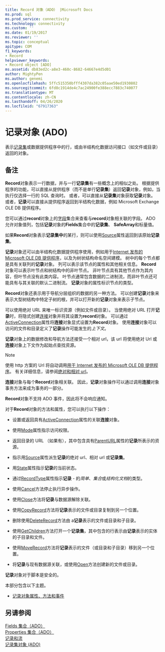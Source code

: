 ```yaml
---
title: Record 对象（ADO） |Microsoft Docs
ms.prod: sql
ms.prod_service: connectivity
ms.technology: connectivity
ms.custom: ''
ms.date: 01/19/2017
ms.reviewer: ''
ms.topic: conceptual
apitype: COM
f1_keywords:
- Record
helpviewer_keywords:
- Record object [ADO]
ms.assetid: db83ed2c-a8e3-460c-8682-64667e4d5d01
author: MightyPen
ms.author: genemi
ms.openlocfilehash: 5ffc515350bfff4307da382c05aae50ed1930802
ms.sourcegitcommit: 6fd8c1914de4c7ac24900fe388ecc7883c740077
ms.translationtype: MT
ms.contentlocale: zh-CN
ms.lasthandoff: 04/26/2020
ms.locfileid: "67917363"
---
```

# <a name="record-object-ado"></a>记录对象 (ADO)
表示[记录集](../../../ado/reference/ado-api/recordset-object-ado.md)或数据提供程序中的行，或由半结构化数据访问接口（如文件或目录）返回的对象。  
  
## <a name="remarks"></a>备注  
 **Record**对象表示一行数据，并与一行**记录集**有一些概念上的相似之处。 根据提供程序的功能，可以直接从提供程序（而不是单行**记录集**）返回**记录**对象，例如，当执行仅选择一行的 SQL 查询时。 或者，可以直接从**记录集**对象获取**记录**对象。 或者，**记录**可以直接从提供程序返回到半结构化数据，例如 Microsoft Exchange OLE DB 提供程序。  
  
 您可以通过**record**对象上的[字段](../../../ado/reference/ado-api/fields-collection-ado.md)集合来查看与**record**对象相关联的字段。 ADO 允许对象值列，包括**记录**对象的**Fields**集合中的**记录集**、 **SafeArray**和标量值。  
  
 如果**Record**对象表示**记录集中**的某行，则可以使用[Source](../../../ado/reference/ado-api/source-property-ado-record.md)属性返回到该原始**记录集**。  
  
 **记录**对象还可以由半结构化数据提供程序使用，例如用于[Internet 发布的 Microsoft OLE DB 提供程序](../../../ado/guide/appendixes/microsoft-ole-db-provider-for-internet-publishing.md)，以及为树状结构命名空间建模。 树中的每个节点都是具有关联列的**记录**对象。 列可以表示该节点的属性和其他相关信息。 **Record**对象可以表示叶节点和树结构中的非叶节点。 非叶节点具有其他节点作为其内容，但叶节点没有此类内容。 叶节点通常包含数据的二进制流，而非叶节点还可能具有与其关联的默认二进制流。 **记录**对象的属性标识节点的类型。  
  
 **Record**对象还表示用于导航分层组织的数据的另一种方法。 可以创建**记录**对象来表示大型树结构中特定子树的根，并可以打开新的**记录**对象来表示子节点。  
  
 可以使用绝对 URL 来唯一标识资源（例如文件或目录）。 当使用绝对 URL 打开**记录**时，将隐式创建[连接](../../../ado/reference/ado-api/connection-object-ado.md)对象并将其设置为**record**对象。 可以通过[ActiveConnection](../../../ado/reference/ado-api/activeconnection-property-ado.md)属性将**连接**对象显式设置为**Record**对象。 使用**连接**对象可以访问的文件和目录定义了**记录**操作可能发生的*上下文*。  
  
 **记录**对象上的数据修改和导航方法还接受一个相对 url，该 url 将使用绝对 Url 或**连接**对象上下文作为起始点查找资源。  
  
> [!NOTE]
>  使用 http 方案的 Url 将自动调用[用于 Internet 发布的 Microsoft OLE DB 提供程序](../../../ado/guide/appendixes/microsoft-ole-db-provider-for-internet-publishing.md)。 有关详细信息，请参阅[绝对和相对 url](../../../ado/guide/data/absolute-and-relative-urls.md)。  
  
 **连接**对象与每个**Record**对象相关联。 因此，**记录**对象操作可以通过调用**连接**对象事务方法来成为事务的一部分。  
  
 **Record**对象不支持 ADO 事件，因此将不会响应通知。  
  
 对于**Record**对象的方法和属性，您可以执行以下操作：  
  
-   设置或返回具有[ActiveConnection](../../../ado/reference/ado-api/activeconnection-property-ado.md)属性的关联**连接**对象。  
  
-   使用[Mode](../../../ado/reference/ado-api/mode-property-ado.md)属性指示访问权限。  
  
-   返回目录的 URL （如果有），其中包含具有[ParentURL](../../../ado/reference/ado-api/parenturl-property-ado.md)属性的**记录**所表示的资源。  
  
-   指示用[Source](../../../ado/reference/ado-api/source-property-ado-record.md)属性派生**记录**的绝对 url、相对 url 或**记录集**。  
  
-   用[State](../../../ado/reference/ado-api/state-property-ado.md)属性指示**记录**的当前状态。  
  
-   通过[RecordType](../../../ado/reference/ado-api/recordtype-property-ado.md)属性指示**记录** - 的*简单*、*集合*或*结构化文档*的类型。  
  
-   使用[Cancel](../../../ado/reference/ado-api/cancel-method-ado.md)方法停止执行异步操作。  
  
-   使用[Close](../../../ado/reference/ado-api/close-method-ado.md)方法将**记录**与数据源解除关联。  
  
-   使用[CopyRecord](../../../ado/reference/ado-api/copyrecord-method-ado.md)方法将**记录**表示的文件或目录复制到另一个位置。  
  
-   删除使用[DeleteRecord](../../../ado/reference/ado-api/deleterecord-method-ado.md)方法由 a**记录**表示的文件或目录和子目录。  
  
-   使用[GetChildren](../../../ado/reference/ado-api/getchildren-method-ado.md)方法打开一个**记录集**，其中包含的行表示由**记录**表示的实体的子目录和文件。  
  
-   使用[MoveRecord](../../../ado/reference/ado-api/moverecord-method-ado.md)方法将**记录**表示的文件（或目录和子目录）移到另一个位置。  
  
-   将**记录**与现有数据源关联，或使用[Open](../../../ado/reference/ado-api/open-method-ado-record.md)方法创建新的文件或目录。  
  
 **记录**对象对于脚本是安全的。  
  
 本部分包含以下主题。  
  
-   [记录对象属性、方法和事件](../../../ado/reference/ado-api/record-object-properties-methods-and-events.md)  
  
## <a name="see-also"></a>另请参阅  
 [Fields 集合（ADO）](../../../ado/reference/ado-api/fields-collection-ado.md)   
 [Properties 集合（ADO）](../../../ado/reference/ado-api/properties-collection-ado.md)   
 [记录和流](../../../ado/guide/data/records-and-streams.md)   
 [记录集对象 (ADO)](../../../ado/reference/ado-api/recordset-object-ado.md)

